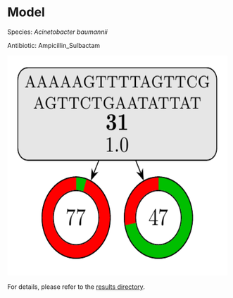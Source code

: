 
# Model

Species: *Acinetobacter baumannii*

Antibiotic: Ampicillin_Sulbactam

<a href="./model.pdf"><img src="./model.png" width=500 height=500 /></a>

For details, please refer to the [results directory](../../../../../results/cart_b/acinetobacter%20baumannii/ampicillin_sulbactam/repeat_8/).

